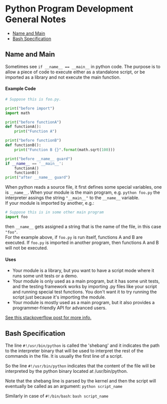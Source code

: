 # Python Program Development General Notes 

* [Name and Main](#name-and-main)
* [Bash Specification](#bash-specification)



## Name and Main
Sometimes see `if __name__ == __main__` in python code. The purpose is to allow a piece of code to execute either as a standalone script, or be imported as a library and not execute the main function.

#### Example Code

```python
# Suppose this is foo.py.

print("before import")
import math

print("before functionA")
def functionA():
    print("Function A")

print("before functionB")
def functionB():
    print("Function B {}".format(math.sqrt(100)))

print("before __name__ guard")
if __name__ == '__main__':
    functionA()
    functionB()
print("after __name__ guard")
```
When python reads a source file, it first defines some special variables, one is `__name__`. When your module is the main program, e.g.
`python foo.py`
the interpreter assings the string `"__main__"` to the `__name__` variable.
\
If your module is imported by another, e.g.:
```python
# Suppose this is in some other main program
import foo
```
then `__name__` gets assigned a string that is the name of the file, in this case `"foo"`.
\
For the example above, if `foo.py` is run itself, functions A and B are executed. If `foo.py` is imported in another program, then functions A and B will not be executed.

#### Uses
* Your module is a library, but you want to have a script mode where it runs some unit tests or a demo.
* Your module is only used as a main program, but it has some unit tests, and the testing framework works by importing .py files like your script and running special test functions. You don't want it to try running the script just because it's importing the module.
* Your module is mostly used as a main program, but it also provides a programmer-friendly API for advanced users.

[See this stackoverflow post for more info.](https://stackoverflow.com/questions/419163/what-does-if-name-main-do)


## Bash Specification
The line `#!/usr/bin/python` is called the 'shebang' and it indicates the path to the interpreter binary that will be used to interpret the rest of the commands in the file. It is usually the first line of a script.

So the line `#!/usr/bin/python` indicates that the content of the file will be interpreted by the python binary located at /usr/bin/python.

Note that the shebang line is parsed by the kernel and then the script will eventually be called as an argument:
`python script_name`

Similarly in case of `#!/bin/bash`:
`bash script_name`